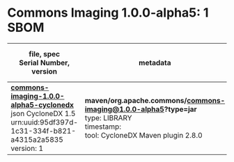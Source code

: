 Commons Imaging 1.0.0-alpha5: 1 SBOM
=======

| file, spec<br>Serial Number, version| metadata | components<br>by type<br>- libs purl types |
| ----------------------------------- | -------- | ------------------------------------------ |
| **[commons-imaging-1.0.0-alpha5-cyclonedx](maven/org.apache.commons/commons-imaging/1.0.0-alpha5/commons-imaging-1.0.0-alpha5-cyclonedx.json)**<br>json CycloneDX 1.5<br>urn:uuid:95df397d-1c31-334f-b821-a4315a2a5835<br>version: 1 | **maven/org.apache.commons/commons-imaging@1.0.0-alpha5?type=jar**<br>type: LIBRARY<br>timestamp: <br>tool: CycloneDX Maven plugin 2.8.0 | 1<br>`library`: 1 <br>- `maven`: 1  |
